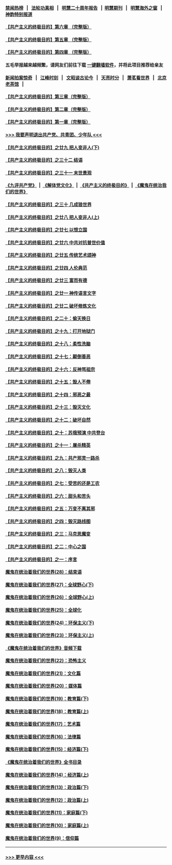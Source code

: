 #### [禁闻热榜](热点新闻.md?=0)  &nbsp;&nbsp;|&nbsp;&nbsp; [法轮功真相](https://github.com/gfw-breaker/truth/blob/master/README.md?=0) &nbsp;&nbsp;|&nbsp;&nbsp; [明慧二十周年报告](https://github.com/gfw-breaker/mh-reports/blob/master/README.md?=0) &nbsp;&nbsp;|&nbsp;&nbsp;[明慧期刊](https://github.com/gfw-breaker/mh-qikan) &nbsp;&nbsp;|&nbsp;&nbsp; [明慧海外之窗](https://github.com/gfw-breaker/mh-news/blob/master/README.md?=0) &nbsp;&nbsp;|&nbsp;&nbsp; [神韵特别报道](https://github.com/gfw-breaker/mh-news/blob/master/shenyun.md?=0)
#### [【共产主义的终极目的】第六章 （完整版）](../pages/nsc422/n11428913.md?t=02292131) 
#### [【共产主义的终极目的】第五章 （完整版）](../pages/nsc422/n11428912.md?t=02292131) 
#### [【共产主义的终极目的】第四章 （完整版）](../pages/nsc422/n11428907.md?t=02292131) 
#### 五毛举报越来越频繁，请网友们前往下载 [一键翻墙软件](https://github.com/gfw-breaker/ssr-accounts)，并将此项目推荐给亲友
#### [新闻拍案惊奇](https://github.com/gfw-breaker/banned-news/blob/master/pages/link4.md) &nbsp;&nbsp;|&nbsp;&nbsp; [江峰时刻](https://github.com/gfw-breaker/banned-news/blob/master/pages/link4.md) &nbsp;&nbsp;|&nbsp;&nbsp; [文昭谈古论今](https://github.com/gfw-breaker/banned-news/blob/master/pages/link4.md) &nbsp;&nbsp;|&nbsp;&nbsp; [天亮时分](https://github.com/gfw-breaker/banned-news/blob/master/pages/link4.md) &nbsp;&nbsp;|&nbsp;&nbsp; [萧茗看世界](https://github.com/gfw-breaker/banned-news/blob/master/pages/link4.md) &nbsp;&nbsp;|&nbsp;&nbsp; [北京老茶馆](https://github.com/gfw-breaker/banned-news/blob/master/pages/link4.md) &nbsp;&nbsp;|&nbsp;&nbsp; 
#### [【共产主义的终极目的】第三章（完整版）](../pages/nsc422/n11428848.md?t=02292131) 
#### [【共产主义的终极目的】第二章（完整版）](../pages/nsc422/n11428831.md?t=02292131) 
#### [【共产主义的终极目的】第一章（完整版）](../pages/nsc422/n11417651.md?t=02292131) 
#### [>>> 我要声明退出共产党、共青团、少年队 <<<](https://github.com/begood0513/goodnews/blob/master/quit/letter.md) 
#### [【共产主义的终极目的】之廿九 把人变非人(下)](../pages/nsc422/n11344140.md?t=02292131) 
#### [【共产主义的终极目的】之三十二 结语](../pages/nsc422/n11360535.md?t=02292131) 
#### [【共产主义的终极目的】之三十一 末世景观](../pages/nsc422/n11351129.md?t=02292131) 
#### [《九评共产党》](https://github.com/begood0513/9ping.md/blob/master/README.md) &nbsp;|&nbsp; [《解体党文化》](../../../../jtdwh.md/blob/master/README.md)  &nbsp;|&nbsp; [《共产主义的终极目的》](../../../../gczydzjmd.md/blob/master/README.md) &nbsp;|&nbsp; [《魔鬼在统治我们的世界》](../../../../mgztzwmdsj.md/blob/master/README.md) 
#### [【共产主义的终极目的】之三十 几成狼世界](../pages/nsc422/n11348280.md?t=02292131) 
#### [【共产主义的终极目的】之廿八 把人变非人(上)](../pages/nsc422/n11340492.md?t=02292131) 
#### [【共产主义的终极目的】之廿七 以恨立国](../pages/nsc422/n11336944.md?t=02292131) 
#### [【共产主义的终极目的】之廿六 中共对抗普世价值](../pages/nsc422/n11324785.md?t=02292131) 
#### [【共产主义的终极目的】之廿五 传统艺术颂神](../pages/nsc422/n11296396.md?t=02292131) 
#### [【共产主义的终极目的】之廿四 人伦典范](../pages/nsc422/n11296397.md?t=02292131) 
#### [【共产主义的终极目的】之廿三 富而有德](../pages/nsc422/n11283598.md?t=02292131) 
#### [【共产主义的终极目的】之廿一 神传语言文字](../pages/nsc422/n11263265.md?t=02292131) 
#### [【共产主义的终极目的】之廿二 破坏修炼文化](../pages/nsc422/n11245728.md?t=02292131) 
#### [【共产主义的终极目的】之二十：偷天换日](../pages/nsc422/n11238846.md?t=02292131) 
#### [【共产主义的终极目的】之十九：打开地狱门](../pages/nsc422/n11206376.md?t=02292131) 
#### [【共产主义的终极目的】之十八：柔性洗脑](../pages/nsc422/n11199994.md?t=02292131) 
#### [【共产主义的终极目的】之十七：颠倒善恶](../pages/nsc422/n11179782.md?t=02292131) 
#### [【共产主义的终极目的】之十六：反神骂祖宗](../pages/nsc422/n11166798.md?t=02292131) 
#### [【共产主义的终极目的】之十五：毁人不倦](../pages/nsc422/n11166792.md?t=02292131) 
#### [【共产主义的终极目的】之十四：邪恶之最](../pages/nsc422/n11150249.md?t=02292131) 
#### [【共产主义的终极目的】之十三：毁灭文化](../pages/nsc422/n11135227.md?t=02292131) 
#### [【共产主义的终极目的】之十二：破坏自然](../pages/nsc422/n11135214.md?t=02292131) 
#### [【共产主义的终极目的】之十：苏俄预演 中共登台](../pages/nsc422/n11118424.md?t=02292131) 
#### [【共产主义的终极目的】之十一：屠杀精英](../pages/nsc422/n11118442.md?t=02292131) 
#### [【共产主义的终极目的】之九：共产邪灵一路杀](../pages/nsc422/n11114139.md?t=02292131) 
#### [【共产主义的终极目的】之八：毁灭人类](../pages/nsc422/n11108503.md?t=02292131) 
#### [【共产主义的终极目的】之七：受苦的还是工农](../pages/nsc422/n11101809.md?t=02292131) 
#### [【共产主义的终极目的】之六：甜头和苦头](../pages/nsc422/n11096971.md?t=02292131) 
#### [【共产主义的终极目的】之五：万变不离其邪](../pages/nsc422/n11091285.md?t=02292131) 
#### [【共产主义的终极目的】之四：毁灭路线图](../pages/nsc422/n11086284.md?t=02292131) 
#### [【共产主义的终极目的】之三：马克思魔变](../pages/nsc422/n11061941.md?t=02292131) 
#### [【共产主义的终极目的】之二：中心之国](../pages/nsc422/n11047728.md?t=02292131) 
#### [【共产主义的终极目的】之一：序言](../pages/nsc422/n11086077.md?t=02292131) 
#### [魔鬼在统治着我们的世界(28)：结束语](../pages/nsc422/n10936246.md?t=02292131) 
#### [魔鬼在统治着我们的世界(27)：全球野心(下)](../pages/nsc422/n10928319.md?t=02292131) 
#### [魔鬼在统治着我们的世界(26)：全球野心(上)](../pages/nsc422/n10900318.md?t=02292131) 
#### [魔鬼在统治着我们的世界(25)：全球化](../pages/nsc422/n10788205.md?t=02292131) 
#### [魔鬼在统治着我们的世界(24)：环保主义(下)](../pages/nsc422/n10695307.md?t=02292131) 
#### [魔鬼在统治着我们的世界(23)：环保主义(上)](../pages/nsc422/n10688613.md?t=02292131) 
#### [《魔鬼在统治着我们的世界》音频下载](../pages/nsc422/n10635553.md?t=02292131) 
#### [魔鬼在统治着我们的世界(22)：恐怖主义](../pages/nsc422/n10614727.md?t=02292131) 
#### [魔鬼在统治着我们的世界(21)：文化篇](../pages/nsc422/n10597706.md?t=02292131) 
#### [魔鬼在统治着我们的世界(20)：媒体篇](../pages/nsc422/n10586579.md?t=02292131) 
#### [魔鬼在统治着我们的世界(19)：教育篇(下)](../pages/nsc422/n10564808.md?t=02292131) 
#### [魔鬼在统治着我们的世界(18)：教育篇(上)](../pages/nsc422/n10526970.md?t=02292131) 
#### [魔鬼在统治着我们的世界(17)：艺术篇](../pages/nsc422/n10499093.md?t=02292131) 
#### [魔鬼在统治着我们的世界(16)：法律篇](../pages/nsc422/n10485969.md?t=02292131) 
#### [魔鬼在统治着我们的世界(15)：经济篇(下)](../pages/nsc422/n10469975.md?t=02292131) 
#### [《魔鬼在统治着我们的世界》全书目录](../pages/nsc422/n10464261.md?t=02292131) 
#### [魔鬼在统治着我们的世界(14)：经济篇(上)](../pages/nsc422/n10457370.md?t=02292131) 
#### [魔鬼在统治着我们的世界(13)：政治篇(下)](../pages/nsc422/n10448270.md?t=02292131) 
#### [魔鬼在统治着我们的世界(12)：政治篇(上)](../pages/nsc422/n10444576.md?t=02292131) 
#### [魔鬼在统治着我们的世界(11)：家庭篇(下)](../pages/nsc422/n10440961.md?t=02292131) 
#### [魔鬼在统治着我们的世界(10)：家庭篇(上)](../pages/nsc422/n10435448.md?t=02292131) 
#### [魔鬼在统治着我们的世界(9)：信仰篇](../pages/nsc422/n10432159.md?t=02292131) 

----
#### [ >>> 更早内容 <<< ](../indexes/nsc422-earlier.md)
